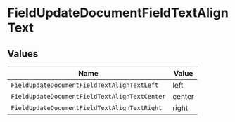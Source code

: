 # FieldUpdateDocumentFieldTextAlignText


## Values

| Name                                          | Value                                         |
| --------------------------------------------- | --------------------------------------------- |
| `FieldUpdateDocumentFieldTextAlignTextLeft`   | left                                          |
| `FieldUpdateDocumentFieldTextAlignTextCenter` | center                                        |
| `FieldUpdateDocumentFieldTextAlignTextRight`  | right                                         |
